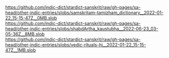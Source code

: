 https://github.com/indic-dict/stardict-sanskrit/raw/gh-pages/sa-head/other-indic-entries/slobs/samskritam-tamizham_dictionary__2022-01-22_15-15-47Z__0MB.slob  
https://github.com/indic-dict/stardict-sanskrit/raw/gh-pages/sa-head/other-indic-entries/slobs/shabdArtha_kaustubha__2022-06-23_03-05-36Z__8MB.slob  
https://github.com/indic-dict/stardict-sanskrit/raw/gh-pages/sa-head/other-indic-entries/slobs/vedic-rituals-hi__2022-01-22_15-15-47Z__1MB.slob  
